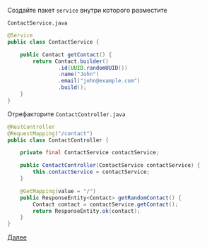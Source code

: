 Создайте пакет `service` внутри которого разместите

`ContactService.java`
```java
@Service
public class ContactService {

    public Contact getContact() {
        return Contact.builder()
                .id(UUID.randomUUID())
                .name("John")
                .email("john@example.com")
                .build();
    }
}
```

Отрефакторите `ContactController.java`

```java
@RestController
@RequestMapping("/contact")
public class ContactController {

    private final ContactService contactService;

    public ContactController(ContactService contactService) {
        this.contactService = contactService;
    }

    @GetMapping(value = "/")
    public ResponseEntity<Contact> getRandomContact() {
        Contact contact = contactService.getContact();
        return ResponseEntity.ok(contact);
    }
}
```

[Далее](./step-06theory.md)
